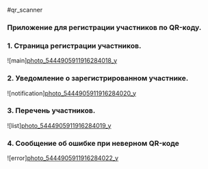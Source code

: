 #qr_scanner


### Приложение для регистрации участников по QR-коду.


### 1. Страница регистрации участников.
![main][photo_5444905911916284018_y](https://user-images.githubusercontent.com/113469837/219963821-0cdde801-7f39-4585-bd69-dc5cd8a9aba9.jpg)

### 2. Уведомление о зарегистрированном участнике.
![notification][photo_5444905911916284020_y](https://user-images.githubusercontent.com/113469837/219963913-420e17a3-4352-45e1-8208-0225115b7c66.jpg)

### 3. Перечень участников.
![list][photo_5444905911916284019_y](https://user-images.githubusercontent.com/113469837/219963862-43c9096d-8c5b-4b67-adb7-6c3b7a4dfd88.jpg)

### 4. Сообщение об ошибке при неверном QR-коде
![error][photo_5444905911916284022_y](https://user-images.githubusercontent.com/113469837/219964129-f9e23288-33d1-4f53-93fb-2a8cef47b96e.jpg)
